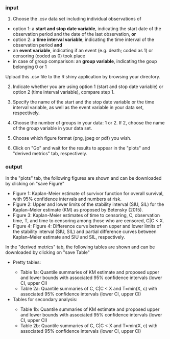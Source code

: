 ### input

1. Choose the .csv data set including individual observations of
<ul>
  <li>option 1: a <b>start and stop date variable</b>, indicating the start date of the observation period and the date of the last observation, <b>or</b></li>
  <li>option 2: a <b>time interval variable</b>, indicating the time interval of the observation period <b>and</b></li>
  <li>an <b>event variable</b>, indicating if an event (e.g. death; coded as 1) or censoring (coded as 0) took place </li>
  <li>in case of group comparison: an <b>group variable</b>, indicating the goup belonging 0 or 1 </li>
</ul>
Upload this .csv file to the R shiny application by browsing your directory.

2. Indicate whether you are using option 1 (start and stop date variable) or option 2 (time interval variable), compare step 1.

3. Specify the name of the start and the stop date variable or the time interval variable, as well as the event variable in your data set, respectively. 

4. Choose the number of groups in your data: 1 or 2. If 2, choose the name of the group variable in your data set.

5. Choose which figure format (png, jpeg or pdf) you wish.

6. Click on "Go" and wait for the results to appear in the "plots" and "derived metrics" tab, respectively.

### output

In the "plots" tab, the following figures are shown and can be downloaded by clicking on "save Figure"
<ul>
	<li> Figure 1: Kaplan-Meier estimate of survivor function for overall survival, with 95% confidence intervals and numbers at risk.</li>
	<li> Figure 2: Upper and lower limits of the stability interval (SIU, SIL) for the Kaplan–Meier estimate (KM) as proposed by Betensky (2015).</li>
	<li> Figure 3: Kaplan-Meier estimates of time to censoring, C, observation time, T, and time to censoring among those who are censored, C|C < X.</li>
	<li> Figure 4: Figure 4: Difference curve between upper and lower limits of the stability interval (SIU, SIL) and partial difference curves between Kaplan–Meier estimate and SIU and SIL, respectively.</li>
</ul>

In the "derived metrics" tab, the following tables are shown and can be downloaded by clicking on "save Table"
<ul>
<li> Pretty tables: </li>
	<ul>
	<li> Table 1a: Quantile summaries of KM estimate and proposed upper and lower bounds with associated 95% confidence intervals (lower CI, upper CI)</li> 
	<li> Table 2a: Quantile summaries of C, C|C < X and T=min(X, c) with associated 95% confidence intervals (lower CI, upper CI)</li> 
	</ul>
<li> Tables for secondary analysis: </li>
	<ul>
<li> Table 1b: Quantile summaries of KM estimate and proposed upper and lower bounds with associated 95% confidence intervals (lower CI, upper CI)</li> 
<li> Table 2b: Quantile summaries of C, C|C < X and T=min(X, c) with associated 95% confidence intervals (lower CI, upper CI)</li> 
</ul>
</ul>